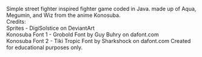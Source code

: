 Simple street fighter inspired fighter game coded in Java. made up of Aqua, Megumin, and Wiz from the anime Konosuba.                                          
Credits:                                                                       
Sprites - DigiSolstice on DeviantArt                                                                                
Konosuba Font 1 - Grobold Font by Guy Buhry on dafont.com                                       
Konosuba Font 2 - Tiki Tropic Font by Sharkshock on dafont.com
Created for educational purposes only.
